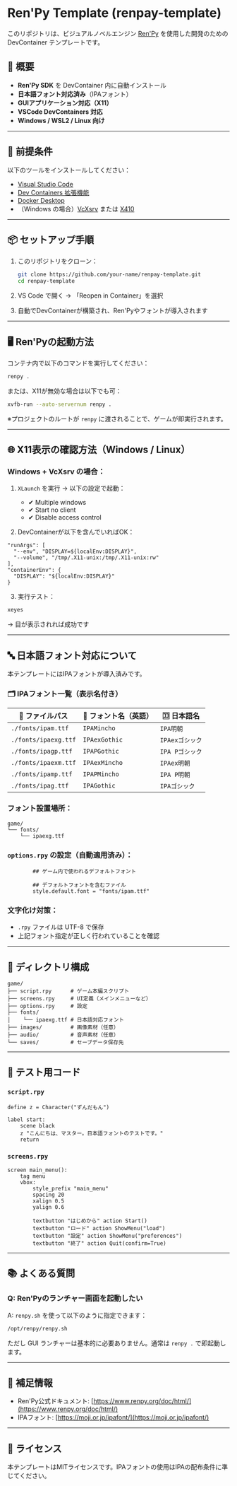 # Ren'Py Template (renpay-template)

このリポジトリは、ビジュアルノベルエンジン [Ren'Py](https://www.renpy.org/) を使用した開発のための DevContainer テンプレートです。

## 🚀 概要

- **Ren'Py SDK** を DevContainer 内に自動インストール
- **日本語フォント対応済み**（IPAフォント）
- **GUIアプリケーション対応（X11）**
- **VSCode DevContainers 対応**
- **Windows / WSL2 / Linux 向け**

---

## 🧩 前提条件

以下のツールをインストールしてください：

- [Visual Studio Code](https://code.visualstudio.com/)
- [Dev Containers 拡張機能](https://marketplace.visualstudio.com/items?itemName=ms-vscode-remote.remote-containers)
- [Docker Desktop](https://www.docker.com/products/docker-desktop)
- （Windows の場合）[VcXsrv](https://sourceforge.net/projects/vcxsrv/) または [X410](https://x410.dev/)

---

## 📦 セットアップ手順

1. このリポジトリをクローン：

    ```bash
    git clone https://github.com/your-name/renpay-template.git
    cd renpay-template
    ```

2. VS Code で開く → 「Reopen in Container」を選択

3. 自動でDevContainerが構築され、Ren'Pyやフォントが導入されます

---

## 🖥️ Ren'Pyの起動方法

コンテナ内で以下のコマンドを実行してください：

```bash
renpy .
```

または、X11が無効な場合は以下でも可：

```bash
xvfb-run --auto-servernum renpy .
```

※プロジェクトのルートが `renpy` に渡されることで、ゲームが即実行されます。

---

## 🌐 X11表示の確認方法（Windows / Linux）

### Windows + VcXsrv の場合：

1. `XLaunch` を実行 → 以下の設定で起動：

   * ✔ Multiple windows
   * ✔ Start no client
   * ✔ Disable access control

2. DevContainerが以下を含んでいればOK：

```jsonc
"runArgs": [
  "--env", "DISPLAY=${localEnv:DISPLAY}",
  "--volume", "/tmp/.X11-unix:/tmp/.X11-unix:rw"
],
"containerEnv": {
  "DISPLAY": "${localEnv:DISPLAY}"
}
```

3. 実行テスト：

```bash
xeyes
```

→ 目が表示されれば成功です

---

## 🔤 日本語フォント対応について

本テンプレートにはIPAフォントが導入済みです。

### 🗂️ IPAフォント一覧（表示名付き）

| 📄 ファイルパス            | 💬 フォント名（英語）  | 🈁 日本語名     |
| -------------------- | ------------- | ----------- |
| `./fonts/ipam.ttf`   | `IPAMincho`   | `IPA明朝`     |
| `./fonts/ipaexg.ttf` | `IPAexGothic` | `IPAexゴシック` |
| `./fonts/ipagp.ttf`  | `IPAPGothic`  | `IPA Pゴシック` |
| `./fonts/ipaexm.ttf` | `IPAexMincho` | `IPAex明朝`   |
| `./fonts/ipamp.ttf`  | `IPAPMincho`  | `IPA P明朝`   |
| `./fonts/ipag.ttf`   | `IPAGothic`   | `IPAゴシック`   |


### フォント設置場所：

```
game/
└── fonts/
    └── ipaexg.ttf
```

### `options.rpy` の設定（自動適用済み）：

```renpy
        ## ゲーム内で使われるデフォルトフォント

        ## デフォルトフォントを含むファイル
        style.default.font = "fonts/ipam.ttf"
```

### 文字化け対策：

* `.rpy` ファイルは UTF-8 で保存
* 上記フォント指定が正しく行われていることを確認

---

## 📁 ディレクトリ構成

```
game/
├── script.rpy      # ゲーム本編スクリプト
├── screens.rpy     # UI定義（メインメニューなど）
├── options.rpy     # 設定
├── fonts/
│    └── ipaexg.ttf # 日本語対応フォント
├── images/         # 画像素材（任意）
├── audio/          # 音声素材（任意）
└── saves/          # セーブデータ保存先
```

---

## 🧪 テスト用コード

### `script.rpy`

```renpy
define z = Character("ずんだもん")

label start:
    scene black
    z "こんにちは、マスター。日本語フォントのテストです。"
    return
```

### `screens.rpy`

```renpy
screen main_menu():
    tag menu
    vbox:
        style_prefix "main_menu"
        spacing 20
        xalign 0.5
        yalign 0.6

        textbutton "はじめから" action Start()
        textbutton "ロード" action ShowMenu("load")
        textbutton "設定" action ShowMenu("preferences")
        textbutton "終了" action Quit(confirm=True)
```

---

## 📚 よくある質問

### Q: Ren'Pyのランチャー画面を起動したい

A: `renpy.sh` を使って以下のように指定できます：

```bash
/opt/renpy/renpy.sh
```

ただし GUI ランチャーは基本的に必要ありません。通常は `renpy .` で即起動します。

---

## 🧰 補足情報

* Ren'Py公式ドキュメント: [https://www.renpy.org/doc/html/](https://www.renpy.org/doc/html/)
* IPAフォント: [https://moji.or.jp/ipafont/](https://moji.or.jp/ipafont/)

---

## 📝 ライセンス

本テンプレートはMITライセンスです。IPAフォントの使用はIPAの配布条件に準じてください。
